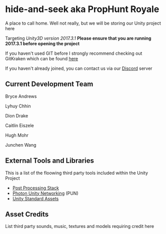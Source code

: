 # hide-and-seek aka PropHunt Royale
A place to call home. Well not really, but we will be storing our Unity project here

Targeting *Unity3D version 2017.3.1*
**Please ensure that you are running 2017.3.1 before opening the project**

If you haven't used GIT before I strongly recommend checking out GitKraken which can be found [here](https://www.gitkraken.com/download "GitKraken's Download Page")

If you haven't already joined, you can contact us via our [Discord](https://discord.gg/dAe7pqE "But seriously, why haven't you joined yet?") server

## Current Development Team
Bryce Andrews

Lyhuy Chhin

Dion Drake

Caitlin Eiszele

Hugh Mohr

Junchen Wang

## External Tools and Libraries
This is a list of the floowing third party tools included within the Unity Project
- [Post Processing Stack](https://assetstore.unity.com/packages/essentials/post-processing-stack-83912 "Mmm pretty...")
- [Photon Unity Networking](https://assetstore.unity.com/packages/tools/network/photon-unity-networking-free-1786 "Free version with 20 concurrent users") (PUN)
- [Unity Standard Assets](https://assetstore.unity.com/packages/essentials/asset-packs/standard-assets-32351)

## Asset Credits
List third party sounds, music, textures and models requiring credit here
